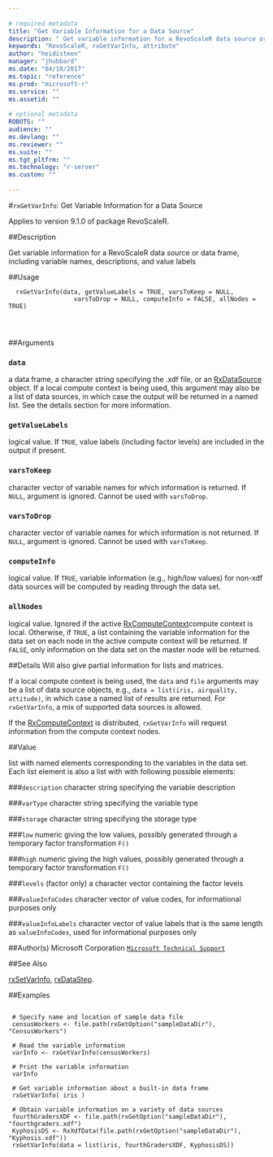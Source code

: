```yaml
--- 
 
# required metadata 
title: "Get Variable Information for a Data Source" 
description: " Get variable information for a RevoScaleR data source or data frame, including variable names, descriptions, and value labels " 
keywords: "RevoScaleR, rxGetVarInfo, attribute" 
author: "heidisteen" 
manager: "jhubbard" 
ms.date: "04/18/2017" 
ms.topic: "reference" 
ms.prod: "microsoft-r" 
ms.service: "" 
ms.assetid: "" 
 
# optional metadata 
ROBOTS: "" 
audience: "" 
ms.devlang: "" 
ms.reviewer: "" 
ms.suite: "" 
ms.tgt_pltfrm: "" 
ms.technology: "r-server" 
ms.custom: "" 
 
--- 
```

 
 
 #`rxGetVarInfo`: Get Variable Information for a Data Source

 Applies to version 9.1.0 of package RevoScaleR.
 
 ##Description
 
Get variable information for a RevoScaleR data source or data frame, including variable
names, descriptions, and value labels
 
 
 ##Usage

```   
  rxGetVarInfo(data, getValueLabels = TRUE, varsToKeep = NULL,
                  varsToDrop = NULL, computeInfo = FALSE, allNodes = TRUE)
                  
                  
 
```
 
 ##Arguments

   
  
    
 ### `data`
 a data frame, a character string specifying the .xdf file, or an [RxDataSource](RxDataSource.md) object.  If a local compute context is being used,  this argument may also be a list of data sources,  in which case the output will be returned in a named list. See the details section for more information. 
  
  
    
 ### `getValueLabels`
 logical value. If `TRUE`, value labels (including factor  levels) are included in the output if present. 
  
  
    
 ### `varsToKeep`
 character vector of variable names for which information is returned. If `NULL`, argument is ignored. Cannot be used with `varsToDrop`. 
  
  
    
 ### `varsToDrop`
 character vector of variable names for which information is not returned. If `NULL`, argument is ignored. Cannot be used with `varsToKeep`. 
  
  
    
 ### `computeInfo`
 logical value. If `TRUE`,  variable information  (e.g., high/low values) for non-xdf data sources will be computed  by reading through the data set. 
  
  
    
 ### `allNodes`
 logical value.  Ignored if the active [RxComputeContext](RxComputeContext.md)compute context is local.  Otherwise, if `TRUE`, a list containing the variable information for the data set on each node in the active compute context will be returned.  If `FALSE`, only information on the data set on the master node will be returned.  
  
  
 
 
 
 ##Details
  Will also give partial information for lists and matrices.

If a local compute context is being used, the `data` and `file` arguments may be a list of data source objects, e.g.,
`data = list(iris, airquality, attitude)`, 
in which case a named list of results are returned. For `rxGetVarInfo`, a mix of supported data sources
is allowed. 

If the [RxComputeContext](RxComputeContext.md) is distributed, `rxGetVarInfo` will request information from the
compute context nodes.  
 
 
 ##Value
 
list with named elements corresponding to the variables in the data set. 
Each list element is also a list with with following possible elements:

###`description`
character string specifying the variable description


###`varType`
character string specifying the variable type


###`storage`
character string specifying the storage type


###`low`
numeric giving the low values, possibly generated through a temporary factor transformation `F()`


###`high`
numeric giving the high values, possibly generated through a temporary factor transformation `F()`


###`levels`
(factor only) a character vector containing the factor levels


###`valueInfoCodes`
character vector of value codes, for informational  purposes only


###`valueInfoLabels`
character vector of value labels that is the same length as `valueInfoCodes`, used for informational purposes only


 
 
 ##Author(s)
 Microsoft Corporation [`Microsoft Technical Support`](https://go.microsoft.com/fwlink/?LinkID=698556&clcid=0x409)
 
 
 ##See Also
 
[rxSetVarInfo](rxSetVarInfoXdf.md),
[rxDataStep](rxDataStep.md).
   
 ##Examples

 ```
   
  # Specify name and location of sample data file
  censusWorkers <- file.path(rxGetOption("sampleDataDir"), "CensusWorkers")
  
  # Read the variable information
  varInfo <- rxGetVarInfo(censusWorkers)
  
  # Print the variable information
  varInfo
  
  # Get variable information about a built-in data frame
  rxGetVarInfo( iris )
  
  # Obtain variable information on a variety of data sources
  fourthGradersXDF <- file.path(rxGetOption("sampleDataDir"), "fourthgraders.xdf")
  KyphosisDS <- RxXdfData(file.path(rxGetOption("sampleDataDir"), "Kyphosis.xdf"))
  rxGetVarInfo(data = list(iris, fourthGradersXDF, KyphosisDS))
 
```
 
 
 
